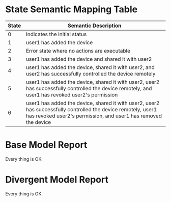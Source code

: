 # State Semantic Mapping Table

| State | Semantic Description |
| ----- | -------------------- |
| 0 | Indicates the initial status |
| 1 | user1 has added the device |
| 2 | Error state where no actions are executable |
| 3 | user1 has added the device and shared it with user2 |
| 4 | user1 has added the device, shared it with user2, and user2 has successfully controlled the device remotely |
| 5 | user1 has added the device, shared it with user2, user2 has successfully controlled the device remotely, and user1 has revoked user2's permission |
| 6 | user1 has added the device, shared it with user2, user2 has successfully controlled the device remotely, user1 has revoked user2's permission, and user1 has removed the device |

# Base Model Report

Every thing is OK.

# Divergent Model Report

Every thing is OK.
